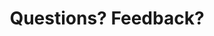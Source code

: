 ---
title: "Questions? Feedback?"
product-type: "connect"
content-type: "connect-guide"
order: 2

sections:
  - content: |
      Was anything in the docs unclear? Don't see something you're looking for? [Let us know by creating an issue]({{ site.github_issues }}){:target="new"} on the Stitch Docs GitHub repo.

      If you need help with Stitch, reach out to [Stitch Support](mailto:{{ site.support }}).
---
